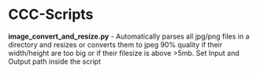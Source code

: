 # CCC-Scripts

**image_convert_and_resize.py** - Automatically parses all jpg/png files in a directory and resizes or converts them to jpeg 90% quality if their width/height are too big or if their filesize is above >5mb. Set Input and Output path inside the script
